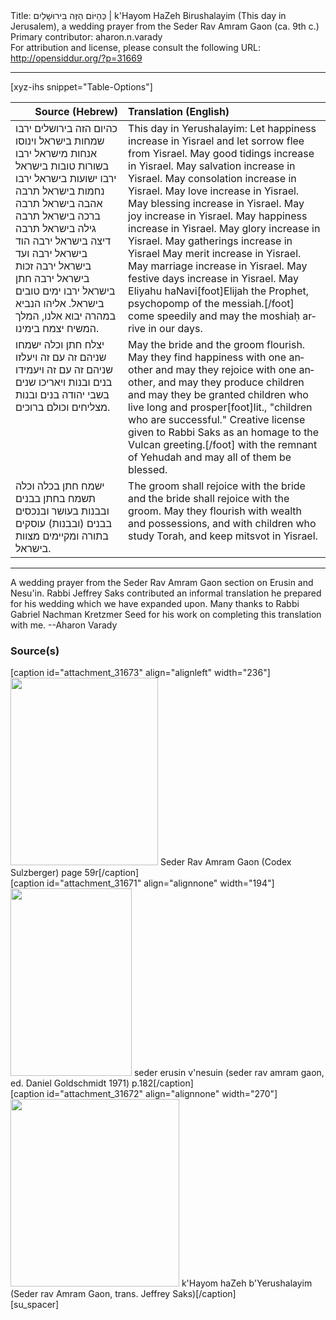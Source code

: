 <html>
<head></head>
<body>
Title: כְּהַיּוֹם הַזֶּה בִּירוּשָׁלַיִם | k'Hayom HaZeh Birushalayim (This day in Jerusalem), a wedding prayer from the Seder Rav Amram Gaon (ca. 9th c.)<br />
Primary contributor: aharon.n.varady<br />
For attribution and license, please consult the following URL: <a href="http://opensiddur.org/?p=31669">http://opensiddur.org/?p=31669</a>
<p />
<hr />

[xyz-ihs snippet="Table-Options"]<table style="margin-left: auto; margin-right: auto;" class="draggable">
<thead><tr><th id="x" style="text-align: right;">Source (Hebrew)</th><th style="text-align: left;">Translation (English)</th></tr></thead>
<tbody>
<tr><td style="vertical-align:top;">
<div class="liturgy" lang="he">
כהיום הזה בירושלים 
ירבו שמחות בישראל
וינוסו אנחות מישראל
ירבו בשורות טובות בישראל
ירבו ישועות בישראל
ירבו נחמות בישראל
תרבה אהבה בישראל
תרבה ברכה בישראל
תרבה גילה בישראל
תרבה דיצה בישראל
ירבה הוד בישראל
ירבה ועד בישראל
ירבה זכות בישראל
ירבה חתן בישראל
ירבו ימים טובים בישראל.
אליהו הנביא במהרה יבוא אלנו, 
המלך המשיח יצמח בימינו. 
</span></div></td>
 
<td style="vertical-align:top;">
<div class="english" lang="en">
This day in Yerushalayim: 
Let happiness increase in Yisrael 
and let sorrow flee from Yisrael. 
May good tidings increase in Yisrael. 
May salvation increase in Yisrael. 
May consolation increase in Yisrael. 
May love increase in Yisrael. 
May blessing increase in Yisrael. 
May joy increase in Yisrael. 
May happiness increase in Yisrael.
May glory increase in Yisrael.
May gatherings increase in Yisrael 
May merit increase in Yisrael.
May marriage increase in Yisrael.
May festive days increase in Yisrael.
May Eliyahu haNavi[foot]Elijah the Prophet, psychopomp of the messiah.[/foot] come speedily 
and may the moshiaḥ arrive in our days. 
</div></td></tr>


<tr><td style="vertical-align:top;">
<div class="liturgy" lang="he">
יצלח חתן וכלה
ישמחו שניהם זה עם זה
ויעלזו שניהם זה עם זה
ויעמידו בנים ובנות 
ויאריכו שנים בשבי יהודה בנים ובנות מצליחים 
וכולם ברוכים.
</span></div></td>
 
<td style="vertical-align:top;">
<div class="english" lang="en">
May the bride and the groom flourish. 
May they find happiness with one another
and may they rejoice with one another, 
and may they produce children 
and may they be granted children who live long and prosper[foot]lit., "children who are successful." Creative license given to Rabbi Saks as an homage to the Vulcan greeting.[/foot] with the remnant of Yehudah
and may all of them be blessed.
</div></td></tr>


<tr><td style="vertical-align:top;">
<div class="liturgy" lang="he">
ישמח חתן בכלה 
וכלה תשמח בחתן
בבנים ובבנות בעושר ובנכסים
בבנים (ובבנות) עוסקים בתורה 
ומקיימים מצוות בישראל.
</span></div></td>
 
<td style="vertical-align:top;">
<div class="english" lang="en">
The groom shall rejoice with the bride 
and the bride shall rejoice with the groom. 
May they flourish with wealth and possessions, 
and with children who study Torah, 
and keep mitsvot in Yisrael.
</div></td></tr>
</tbody></table>

<hr />

A wedding prayer from the Seder Rav Amram Gaon section on Erusin and Nesu'in. Rabbi Jeffrey Saks contributed an informal translation he prepared for his wedding which we have expanded upon. Many thanks to Rabbi Gabriel Nachman Kretzmer Seed for his work on completing this translation with me. --Aharon Varady

<h3>Source(s)</h3>

<span style="float: right;">[caption id="attachment_31673" align="alignleft" width="236"]<a href="https://digitalcollections.jtsa.edu/islandora/object/jts:236961#page/126/mode/2up"><img src="https://opensiddur.org/wp-content/uploads/2020/05/Seder-Rav-Amram-Gaon-Codex-Sulzberger-page-59r-smol-236x300.jpg" alt="" width="236" height="300" class="size-medium wp-image-31673" /></a> Seder Rav Amram Gaon (Codex Sulzberger) page 59r[/caption]</span>  <span style="float: left;">[caption id="attachment_31671" align="alignnone" width="194"]<a href="https://opensiddur.org/wp-content/uploads/2020/05/seder-erusin-vnesuin-seder-rav-amram-gaon-ed.-Daniel-Goldschmidt-1971-p.182.png"><img src="https://opensiddur.org/wp-content/uploads/2020/05/seder-erusin-vnesuin-seder-rav-amram-gaon-ed.-Daniel-Goldschmidt-1971-p.182-194x300.png" alt="" width="194" height="300" class="size-medium wp-image-31671" /></a> seder erusin v'nesuin (seder rav amram gaon, ed. Daniel Goldschmidt 1971) p.182[/caption]</span>  <span style="float: left;">[caption id="attachment_31672" align="alignnone" width="270"]<a href="https://opensiddur.org/wp-content/uploads/2020/05/kHayom-haZeh-bYerushalayim-Seder-rav-Amram-Gaon-trans.-Jeffrey-Saks.jpg"><img src="https://opensiddur.org/wp-content/uploads/2020/05/kHayom-haZeh-bYerushalayim-Seder-rav-Amram-Gaon-trans.-Jeffrey-Saks-270x300.jpg" alt="" width="270" height="300" class="size-medium wp-image-31672" /></a> k'Hayom haZeh b'Yerushalayim (Seder rav Amram Gaon, trans. Jeffrey Saks)[/caption]</span>[su_spacer]

&nbsp;
</body>
</html>